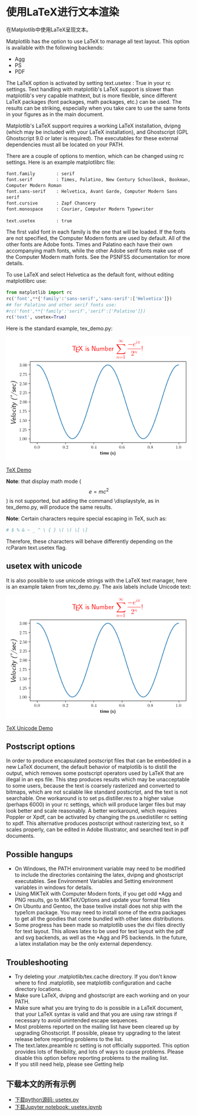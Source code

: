 # 使用LaTeX进行文本渲染

在Matplotlib中使用LaTeX呈现文本。

Matplotlib has the option to use LaTeX to manage all text layout. This option is available with the following backends:

- Agg
- PS 
- PDF

The LaTeX option is activated by setting text.usetex : True in your rc settings. Text handling with matplotlib's LaTeX support is slower than matplotlib's very capable mathtext, but is more flexible, since different LaTeX packages (font packages, math packages, etc.) can be used. The results can be striking, especially when you take care to use the same fonts in your figures as in the main document.

Matplotlib's LaTeX support requires a working LaTeX installation, dvipng (which may be included with your LaTeX installation), and Ghostscript (GPL Ghostscript 9.0 or later is required). The executables for these external dependencies must all be located on your PATH.

There are a couple of options to mention, which can be changed using rc settings. Here is an example matplotlibrc file:

```text
font.family        : serif
font.serif         : Times, Palatino, New Century Schoolbook, Bookman, Computer Modern Roman
font.sans-serif    : Helvetica, Avant Garde, Computer Modern Sans serif
font.cursive       : Zapf Chancery
font.monospace     : Courier, Computer Modern Typewriter

text.usetex        : true
```

The first valid font in each family is the one that will be loaded. If the fonts are not specified, the Computer Modern fonts are used by default. All of the other fonts are Adobe fonts. Times and Palatino each have their own accompanying math fonts, while the other Adobe serif fonts make use of the Computer Modern math fonts. See the PSNFSS documentation for more details.

To use LaTeX and select Helvetica as the default font, without editing matplotlibrc use:

```python
from matplotlib import rc
rc('font',**{'family':'sans-serif','sans-serif':['Helvetica']})
## for Palatino and other serif fonts use:
#rc('font',**{'family':'serif','serif':['Palatino']})
rc('text', usetex=True)
```

Here is the standard example, tex_demo.py:

![TeX Demo](/static/images/tutorials/sphx_glr_tex_demo_0012.png)

[TeX Demo](https://matplotlib.org/gallery/text_labels_and_annotations/tex_demo.html)

**Note**: that display math mode ($$ e=mc^2 $$) is not supported, but adding the command \displaystyle, as in tex_demo.py, will produce the same results.

**Note**: Certain characters require special escaping in TeX, such as:

```python
# $ % & ~ _ ^ \ { } \( \) \[ \]
```

Therefore, these characters will behave differently depending on the rcParam text.usetex flag.

## usetex with unicode

It is also possible to use unicode strings with the LaTeX text manager, here is an example taken from tex_demo.py. The axis labels include Unicode text:

![TeX Unicode Demo](/static/images/tutorials/sphx_glr_tex_demo_0012.png)

[TeX Unicode Demo](https://matplotlib.org/gallery/text_labels_and_annotations/tex_demo.html)

## Postscript options

In order to produce encapsulated postscript files that can be embedded in a new LaTeX document, the default behavior of matplotlib is to distill the output, which removes some postscript operators used by LaTeX that are illegal in an eps file. This step produces results which may be unacceptable to some users, because the text is coarsely rasterized and converted to bitmaps, which are not scalable like standard postscript, and the text is not searchable. One workaround is to set ps.distiller.res to a higher value (perhaps 6000) in your rc settings, which will produce larger files but may look better and scale reasonably. A better workaround, which requires Poppler or Xpdf, can be activated by changing the ps.usedistiller rc setting to xpdf. This alternative produces postscript without rasterizing text, so it scales properly, can be edited in Adobe Illustrator, and searched text in pdf documents.

## Possible hangups

- On Windows, the PATH environment variable may need to be modified to include the directories containing the latex, dvipng and ghostscript executables. See Environment Variables and Setting environment variables in windows for details.
- Using MiKTeX with Computer Modern fonts, if you get odd *Agg and PNG results, go to MiKTeX/Options and update your format files
- On Ubuntu and Gentoo, the base texlive install does not ship with the type1cm package. You may need to install some of the extra packages to get all the goodies that come bundled with other latex distributions.
- Some progress has been made so matplotlib uses the dvi files directly for text layout. This allows latex to be used for text layout with the pdf and svg backends, as well as the *Agg and PS backends. In the future, a latex installation may be the only external dependency.

## Troubleshooting

- Try deleting your .matplotlib/tex.cache directory. If you don't know where to find .matplotlib, see matplotlib configuration and cache directory locations.
- Make sure LaTeX, dvipng and ghostscript are each working and on your PATH.
- Make sure what you are trying to do is possible in a LaTeX document, that your LaTeX syntax is valid and that you are using raw strings if necessary to avoid unintended escape sequences.
- Most problems reported on the mailing list have been cleared up by upgrading Ghostscript. If possible, please try upgrading to the latest release before reporting problems to the list.
- The text.latex.preamble rc setting is not officially supported. This option provides lots of flexibility, and lots of ways to cause problems. Please disable this option before reporting problems to the mailing list.
- If you still need help, please see Getting help

## 下载本文的所有示例

- [下载python源码: usetex.py](https://matplotlib.org/_downloads/b52fad05ca5cdd77b6df6527d42d033e/usetex.py)
- [下载Jupyter notebook: usetex.ipynb](https://matplotlib.org/_downloads/b56c73610991139c3ddcdbf51e5b9858/usetex.ipynb)